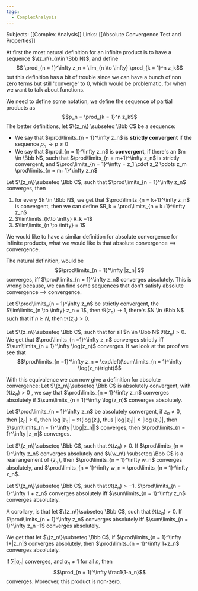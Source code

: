 ```yaml
---
tags:
  - ComplexAnalysis
---
```

Subjects: [[Complex Analysis]]
Links: [[Absolute Convergence Test and Properties]]


At first the most natural definition for an infinite product is to have a sequence $\{z_n\}_{n\in \Bbb N}$, and define
$$ \prod_{n = 1}^\infty z_n = \lim_{n \to \infty} \prod_{k = 1}^n z_k$$
but this definition has a bit of trouble since we can have a bunch of non zero terms but still 'converge' to $0$, which would be problematic, for when we want to talk about functions. 

We need to define some notation, we define the sequence of partial products as $$p_n = \prod_{k = 1}^n z_k$$
The better definitions, let $\{z_n\} \subseteq \Bbb C$  be a sequence:
- We say that $\prod\limits_{n = 1}^\infty z_n$ is **strictly convergent** if the sequence $p_n\to p \ne 0$
- We say that $\prod_{n = 1}^\infty z_n$  is **convergent**, if there's an $m \in \Bbb N$, such that $\prod\limits_{n = m+1}^\infty z_n$ is strictly convergent, and $\prod\limits_{n = 1}^\infty = z_1 \cdot z_2 \cdots z_m \prod\limits_{n = m+1}^\infty z_n$ 

Let $\{z_n\}\subseteq \Bbb C$, such that $\prod\limits_{n = 1}^\infty z_n$ converges, then
1. for every $k \in \Bbb N$, we get that $\prod\limits_{n = k+1}^\infty z_n$ is convergent, then we can define $R_k = \prod\limits_{n = k+1}^\infty z_n$ 
2. $\lim\limits_{k\to \infty} R_k =1$
3. $\lim\limits_{n \to \infty} = 1$ 

We would like to have a similar definition for absolute convergence for infinite products, what we would like is that absolute convergence $\implies$ convergence. 

The natural definition, would be $$\prod\limits_{n = 1}^\infty |z_n| $$ converges, iff $\prod\limits_{n = 1}^\infty z_n$ converges absolutely. This is wrong because, we can find some sequences that don't satisfy absolute convergence $\implies$ convergence.

Let $\prod\limits_{n = 1}^\infty z_n$ be strictly convergent, the $\lim\limits_{n \to \infty} z_n = 1$, then $\Re(z_n) \to 1$, there's $N \in \Bbb N$ such that if $n \ge N$, then $\Re(z_n) >0$. 

Let $\{z_n\}\subseteq \Bbb C$, such that for all $n \in \Bbb N$ $\Re(z_n) > 0$. We get that $\prod\limits_{n =1}^\infty z_n$ converges strictly iff $\sum\limits_{n = 1}^\infty \log(z_n)$ converges. If we look at the proof we see that $$\prod\limits_{n =1}^\infty z_n = \exp\left(\sum\limits_{n = 1}^\infty \log(z_n)\right)$$ 

With this equivalence we can now give a definition for absolute convergence:
Let $\{z_n\}\subseteq \Bbb C$ is absolutely convergent, with $\Re(z_n) > 0$ , we say that $\prod\limits_{n = 1}^\infty z_n$ converges absolutely if $\sum\limits_{n = 1}^\infty \log(z_n)$ converges absolutely.

Let $\prod\limits_{n = 1}^\infty z_n$ be absolutely convergent, if $z_n \ne 0$, then $|z_n| >0$, then $\log|z_n| = \Re(\log(z_))$, thus $|\log|z_n|| \le |\log(z_n)|$, then $\sum\limits_{n = 1}^\infty |\log|z_n||$ converges, then $\prod\limits_{n = 1}^\infty |z_n|$  converges.

Let $\{z_n\}\subseteq \Bbb C$, such that $\Re(z_n) >0$. If $\prod\limits_{n = 1}^\infty z_n$ converges absolutely and  $\{w_n\} \subseteq \Bbb C$ is a rearrangement of $\{z_n\}$, then $\prod\limits_{n = 1}^\infty w_n$ converges absolutely, and $\prod\limits_{n = 1}^\infty w_n = \prod\limits_{n = 1}^\infty z_n$. 

Let $\{z_n\}\subseteq \Bbb C$, such that $\Re(z_n) >-1$.  $\prod\limits_{n = 1}^\infty 1 + z_n$ converges absolutely iff $\sum\limits_{n = 1}^\infty z_n$ converges absolutely. 

A corollary, is that let $\{z_n\}\subseteq \Bbb C$, such that $\Re(z_n) >0$. If $\prod\limits_{n = 1}^\infty z_n$ converges absolutely iff $\sum\limits_{n = 1}^\infty z_n -1$ converges absolutely.

We get that let $\{z_n\}\subseteq \Bbb C$, if $\prod\limits_{n = 1}^\infty 1+|z_n|$ converges absolutely, then $\prod\limits_{n = 1}^\infty 1+z_n$ converges absolutely. 

If $\sum|a_n|$ converges, and $a_n \ne 1$ for all $n$, then $$\prod_{n = 1}^\infty \frac1{1-a_n}$$converges. Moreover, this product is non-zero.

